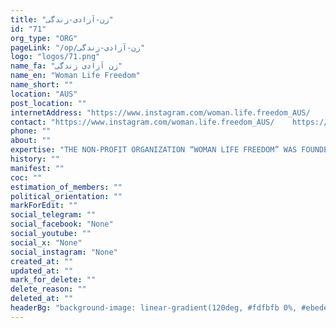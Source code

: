 ```yaml
---
title: "زن-آزادی-زندگی"
id: "71"
org_type: "ORG"
pageLink: "/op/زن-آزادی-زندگی"
logo: "logos/71.png"
name_fa: "زن آزادی زندگی"
name_en: "Woman Life Freedom"
name_short: ""
location: "AUS"
post_location: ""
internetAddress: "https://www.instagram.com/woman.life.freedom_AUS/    https://woman-life-freedom.at/"
contact: "https://www.instagram.com/woman.life.freedom_AUS/    https://woman-life-freedom.at/"
phone: ""
about: ""
expertise: "THE NON-PROFIT ORGANIZATION “WOMAN LIFE FREEDOM” WAS FOUNDED ON JANUARY 25TH, 2023 IN GRAZ AND AIMS TO"
history: ""
manifest: ""
coc: ""
estimation_of_members: ""
political_orientation: ""
markForEdit: ""
social_telegram: ""
social_facebook: "None"
social_youtube: ""
social_x: "None"
social_instagram: "None"
created_at: ""
updated_at: ""
mark_for_delete: ""
delete_reason: ""
deleted_at: ""
headerBg: "background-image: linear-gradient(120deg, #fdfbfb 0%, #ebedee 100%);"
---
```

